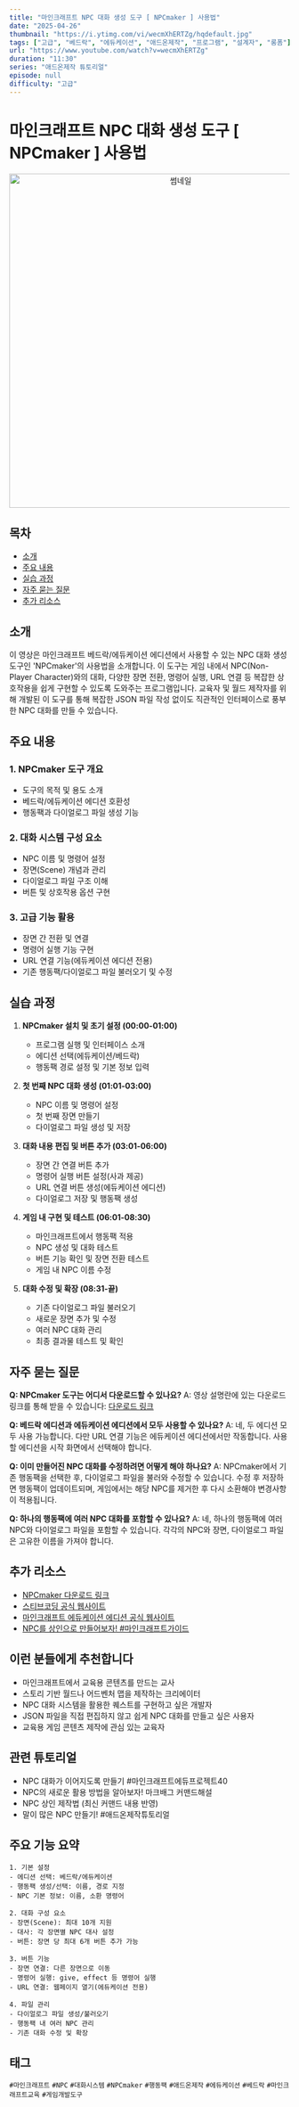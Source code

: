 ```yaml
---
title: "마인크래프트 NPC 대화 생성 도구 [ NPCmaker ] 사용법"
date: "2025-04-26"
thumbnail: "https://i.ytimg.com/vi/wecmXhERTZg/hqdefault.jpg"
tags: ["고급", "베드락", "에듀케이션", "애드온제작", "프로그램", "설계자", "롱폼"]
url: "https://www.youtube.com/watch?v=wecmXhERTZg"
duration: "11:30"
series: "애드온제작 튜토리얼"
episode: null
difficulty: "고급"
---
```


# 마인크래프트 NPC 대화 생성 도구 [ NPCmaker ] 사용법

<div align="center">
<img src="https://i.ytimg.com/vi/wecmXhERTZg/hqdefault.jpg" alt="썸네일" width="600"/>
</div>

## 목차
- [소개](#소개)
- [주요 내용](#주요-내용)
- [실습 과정](#실습-과정)
- [자주 묻는 질문](#자주-묻는-질문)
- [추가 리소스](#추가-리소스)

## 소개
이 영상은 마인크래프트 베드락/에듀케이션 에디션에서 사용할 수 있는 NPC 대화 생성 도구인 'NPCmaker'의 사용법을 소개합니다. 이 도구는 게임 내에서 NPC(Non-Player Character)와의 대화, 다양한 장면 전환, 명령어 실행, URL 연결 등 복잡한 상호작용을 쉽게 구현할 수 있도록 도와주는 프로그램입니다. 교육자 및 월드 제작자를 위해 개발된 이 도구를 통해 복잡한 JSON 파일 작성 없이도 직관적인 인터페이스로 풍부한 NPC 대화를 만들 수 있습니다.

## 주요 내용
### 1. NPCmaker 도구 개요
- 도구의 목적 및 용도 소개
- 베드락/에듀케이션 에디션 호환성
- 행동팩과 다이얼로그 파일 생성 기능

### 2. 대화 시스템 구성 요소
- NPC 이름 및 명령어 설정
- 장면(Scene) 개념과 관리
- 다이얼로그 파일 구조 이해
- 버튼 및 상호작용 옵션 구현

### 3. 고급 기능 활용
- 장면 간 전환 및 연결
- 명령어 실행 기능 구현
- URL 연결 기능(에듀케이션 에디션 전용)
- 기존 행동팩/다이얼로그 파일 불러오기 및 수정

## 실습 과정
1. **NPCmaker 설치 및 초기 설정 (00:00-01:00)**
   - 프로그램 실행 및 인터페이스 소개
   - 에디션 선택(에듀케이션/베드락)
   - 행동팩 경로 설정 및 기본 정보 입력

2. **첫 번째 NPC 대화 생성 (01:01-03:00)**
   - NPC 이름 및 명령어 설정
   - 첫 번째 장면 만들기
   - 다이얼로그 파일 생성 및 저장

3. **대화 내용 편집 및 버튼 추가 (03:01-06:00)**
   - 장면 간 연결 버튼 추가
   - 명령어 실행 버튼 설정(사과 제공)
   - URL 연결 버튼 생성(에듀케이션 에디션)
   - 다이얼로그 저장 및 행동팩 생성

4. **게임 내 구현 및 테스트 (06:01-08:30)**
   - 마인크래프트에서 행동팩 적용
   - NPC 생성 및 대화 테스트
   - 버튼 기능 확인 및 장면 전환 테스트
   - 게임 내 NPC 이름 수정

5. **대화 수정 및 확장 (08:31-끝)**
   - 기존 다이얼로그 파일 불러오기
   - 새로운 장면 추가 및 수정
   - 여러 NPC 대화 관리
   - 최종 결과물 테스트 및 확인

## 자주 묻는 질문
**Q: NPCmaker 도구는 어디서 다운로드할 수 있나요?**
A: 영상 설명란에 있는 다운로드 링크를 통해 받을 수 있습니다: [다운로드 링크](https://o365cbe-my.sharepoint.com/:u:/g/personal/ssakspirit_o365cbe_net/EZ9DF670NbtKu6pQAoImeUEBlz8MtX-pmV-9h_64fY9vTA?e=RnDfcv)

**Q: 베드락 에디션과 에듀케이션 에디션에서 모두 사용할 수 있나요?**
A: 네, 두 에디션 모두 사용 가능합니다. 다만 URL 연결 기능은 에듀케이션 에디션에서만 작동합니다. 사용할 에디션을 시작 화면에서 선택해야 합니다.

**Q: 이미 만들어진 NPC 대화를 수정하려면 어떻게 해야 하나요?**
A: NPCmaker에서 기존 행동팩을 선택한 후, 다이얼로그 파일을 불러와 수정할 수 있습니다. 수정 후 저장하면 행동팩이 업데이트되며, 게임에서는 해당 NPC를 제거한 후 다시 소환해야 변경사항이 적용됩니다.

**Q: 하나의 행동팩에 여러 NPC 대화를 포함할 수 있나요?**
A: 네, 하나의 행동팩에 여러 NPC와 다이얼로그 파일을 포함할 수 있습니다. 각각의 NPC와 장면, 다이얼로그 파일은 고유한 이름을 가져야 합니다.

## 추가 리소스
- [NPCmaker 다운로드 링크](https://o365cbe-my.sharepoint.com/:u:/g/personal/ssakspirit_o365cbe_net/EZ9DF670NbtKu6pQAoImeUEBlz8MtX-pmV-9h_64fY9vTA?e=RnDfcv)
- [스티브코딩 공식 웹사이트](https://stevecoding.kr/)
- [마인크래프트 에듀케이션 에디션 공식 웹사이트](https://education.minecraft.net/)
- [NPC를 상인으로 만들어보자! #마인크래프트가이드](https://www.youtube.com/watch?v=관련_영상_링크)

## 이런 분들에게 추천합니다
- 마인크래프트에서 교육용 콘텐츠를 만드는 교사
- 스토리 기반 월드나 어드벤처 맵을 제작하는 크리에이터
- NPC 대화 시스템을 활용한 퀘스트를 구현하고 싶은 개발자
- JSON 파일을 직접 편집하지 않고 쉽게 NPC 대화를 만들고 싶은 사용자
- 교육용 게임 콘텐츠 제작에 관심 있는 교육자

## 관련 튜토리얼
- NPC 대화가 이어지도록 만들기 #마인크래프트에듀프로젝트40
- NPC의 새로운 활용 방법을 알아보자! 마크배그 커맨드해설
- NPC 상인 제작법 (최신 커맨드 내용 반영)
- 말이 많은 NPC 만들기! #애드온제작튜토리얼

## 주요 기능 요약
```
1. 기본 설정
- 에디션 선택: 베드락/에듀케이션
- 행동팩 생성/선택: 이름, 경로 지정
- NPC 기본 정보: 이름, 소환 명령어

2. 대화 구성 요소
- 장면(Scene): 최대 10개 지원
- 대사: 각 장면별 NPC 대사 설정
- 버튼: 장면 당 최대 6개 버튼 추가 가능

3. 버튼 기능
- 장면 연결: 다른 장면으로 이동
- 명령어 실행: give, effect 등 명령어 실행
- URL 연결: 웹페이지 열기(에듀케이션 전용)

4. 파일 관리
- 다이얼로그 파일 생성/불러오기
- 행동팩 내 여러 NPC 관리
- 기존 대화 수정 및 확장
```

## 태그
`#마인크래프트` `#NPC` `#대화시스템` `#NPCmaker` `#행동팩` `#애드온제작` `#에듀케이션` `#베드락` `#마인크래프트교육` `#게임개발도구`